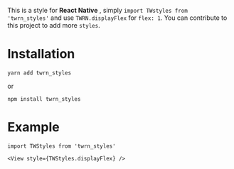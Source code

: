 This is a style for **React Native** , 
simply `import TWstyles from 'twrn_styles'` and use `TWRN.displayFlex` for `flex: 1`.
You can contribute to this project to add more `styles`.

# Installation

`yarn add twrn_styles`

or

`npm install twrn_styles`


# Example

`import TWStyles from 'twrn_styles'`

`<View style={TWStyles.displayFlex} />`